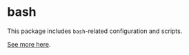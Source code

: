 # bash

This package includes `bash`-related configuration and scripts.

[See more here](https://www.gnu.org/software/bash/).
